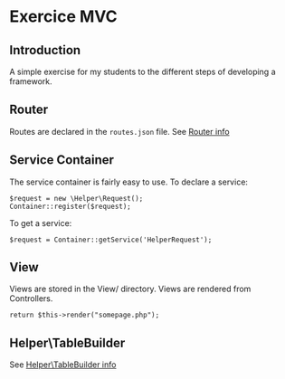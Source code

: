 # Exercice MVC
## Introduction
A simple exercise for my students to the different steps of developing a framework.

## Router
Routes are declared in the `routes.json` file. See [Router info](./ROUTER.md)

## Service Container
The service container is fairly easy to use. 
To declare a service:
```
$request = new \Helper\Request();
Container::register($request);
```
To get a service:
```
$request = Container::getService('HelperRequest');
```

## View
Views are stored in the View/ directory.
Views are rendered from Controllers.  
 
```
return $this->render("somepage.php");
```

## Helper\TableBuilder

See [Helper\TableBuilder info](./TABLEBUILDER.md)
